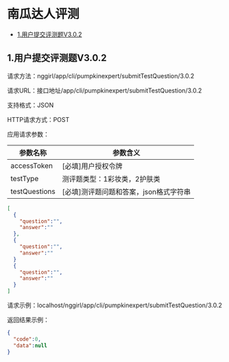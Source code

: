 # 南瓜达人评测

* [1.用户提交评测题V3.0.2](#1)


<h2 id="1">1.用户提交评测题V3.0.2</h2>

请求方法：nggirl/app/cli/pumpkinexpert/submitTestQuestion/3.0.2

请求URL：接口地址/app/cli/pumpkinexpert/submitTestQuestion/3.0.2

支持格式：JSON

HTTP请求方式：POST

应用请求参数：

|参数名称|参数含义|
|---|---|
|accessToken|[必填]用户授权令牌|
|testType|测评题类型：1彩妆类，2护肤类|
|testQuestions|[必填]测评题问题和答案，json格式字符串|

```json
[
  {
    "question":"",
    "answer":""
  },
  {
    "question":"",
    "answer":""
  }
  {
    "question":"",
    "answer":""
  }
]
```
请求示例：localhost/nggirl/app/cli/pumpkinexpert/submitTestQuestion/3.0.2

返回结果示例：
```json
{
  "code":0,
  "data":null
}
```
